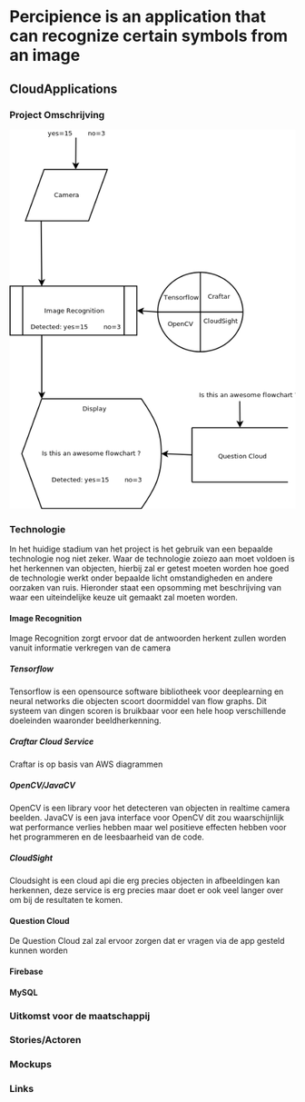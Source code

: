 # Percipience is an application that can recognize certain symbols from an image
## CloudApplications
### Project Omschrijving
![alt tag](https://github.com/DEJeroen/CloudApplications/raw/master/Pictures/TechnologieDiagram.png)
### Technologie
In het huidige stadium van het project is het gebruik van een bepaalde technologie nog niet zeker. Waar de technologie zoiezo aan moet voldoen is het herkennen van objecten, hierbij zal er getest moeten worden hoe goed de technologie werkt onder bepaalde licht omstandigheden en andere oorzaken van ruis. Hieronder staat een opsomming met beschrijving van waar een uiteindelijke keuze uit gemaakt zal moeten worden. 

#### Image Recognition
Image Recognition zorgt ervoor dat de antwoorden herkent zullen worden vanuit informatie verkregen van de camera

##### Tensorflow
Tensorflow is een opensource software bibliotheek voor deeplearning en neural networks die objecten scoort doormiddel van flow graphs. Dit systeem van dingen scoren is bruikbaar voor een hele hoop verschillende doeleinden waaronder beeldherkenning.
##### Craftar Cloud Service
Craftar is op basis van AWS diagrammen
##### OpenCV/JavaCV
OpenCV is een library voor het detecteren van objecten in realtime camera beelden. JavaCV is een java interface voor OpenCV dit zou waarschijnlijk wat performance verlies hebben maar wel positieve effecten hebben voor het programmeren en de leesbaarheid van de code.
##### CloudSight
Cloudsight is een cloud api die erg precies objecten in afbeeldingen kan herkennen, deze service is erg precies maar doet er ook veel langer over om bij de resultaten te komen.

#### Question Cloud
De Question Cloud zal zal ervoor zorgen dat er vragen via de app gesteld kunnen worden

#### Firebase

#### MySQL

### Uitkomst voor de maatschappij

### Stories/Actoren

### Mockups

### Links
